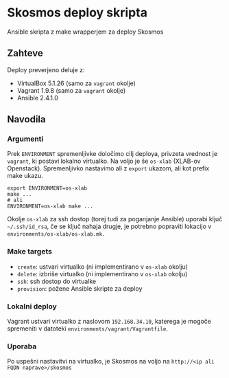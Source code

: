 # Skosmos deploy skripta

Ansible skripta z make wrapperjem za deploy Skosmos

## Zahteve

Deploy preverjeno deluje z:
- VirtualBox 5.1.26 (samo za `vagrant` okolje)
- Vagrant 1.9.8 (samo za `vagrant` okolje)
- Ansible 2.4.1.0

## Navodila

### Argumenti

Prek `ENVIRONMENT` spremenljivke določimo cilj deploya, privzeta vrednost je `vagrant`,
ki postavi lokalno virtualko. Na voljo je še `os-xlab` (XLAB-ov Openstack). Spremenljivko
nastavimo ali z `export` ukazom, ali kot prefix make ukazu.
```
export ENVIRONMENT=os-xlab
make ...
# ali
ENVIRONMENT=os-xlab make ...
```
Okolje `os-xlab` za ssh dostop (torej tudi za poganjanje Ansible) uporabi ključ
`~/.ssh/id_rsa`, če se ključ nahaja drugje, je potrebno popraviti lokacijo v
`environments/os-xlab/os-xlab.mk`.

### Make targets

- `create`: ustvari virtualko (ni implementirano v `os-xlab` okolju)
- `delete`: izbriše virtualko (ni implementirano v `os-xlab` okolju)
- `ssh`: ssh dostop do virtualke
- `provision`: požene Ansible skripte za deploy

### Lokalni deploy

Vagrant ustvari virtualko z naslovom `192.168.34.10`, katerega je mogoče spremeniti
v datoteki `environments/vagrant/Vagrantfile`.

### Uporaba

Po uspešni nastavitvi na virtualko, je Skosmos na voljo na `http://<ip ali FQDN naprave>/skosmos`

